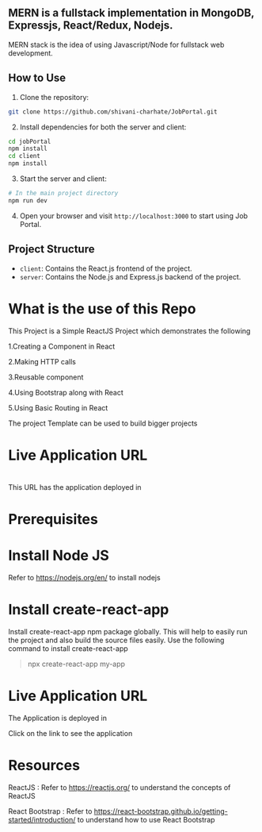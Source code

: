 
## MERN is a fullstack implementation in MongoDB, Expressjs, React/Redux, Nodejs.

MERN stack is the idea of using Javascript/Node for fullstack web development.




## How to Use

1. Clone the repository:

```bash
git clone https://github.com/shivani-charhate/JobPortal.git
```

2. Install dependencies for both the server and client:

```bash
cd jobPortal
npm install
cd client
npm install
```

3. Start the server and client:

```bash
# In the main project directory
npm run dev
```

4. Open your browser and visit `http://localhost:3000` to start using Job Portal.

## Project Structure

- `client`: Contains the React.js frontend of the project.
- `server`: Contains the Node.js and Express.js backend of the project.

# What is the use of this Repo
This Project is a Simple ReactJS Project which demonstrates the following

1.Creating a Component in React

2.Making HTTP calls

3.Reusable component

4.Using Bootstrap along with React

5.Using Basic Routing in React

The project Template can be used to build bigger projects

# Live Application URL
#

This URL has the application deployed in
# Prerequisites
# Install Node JS
Refer to https://nodejs.org/en/ to install nodejs
# Install create-react-app

Install create-react-app npm package globally. This will help to easily run the project and also build the source files easily. Use the following command to install create-react-app

>npx create-react-app my-app

# Live Application URL

The Application is deployed in 

Click on the link to see the application

# Resources

ReactJS : Refer to https://reactjs.org/ to understand the concepts of ReactJS

React Bootstrap : Refer to https://react-bootstrap.github.io/getting-started/introduction/ to understand how to use React Bootstrap
